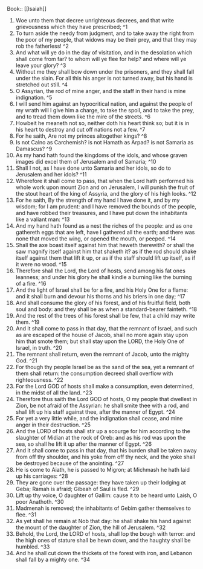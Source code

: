  Book:: [[Isaiah]]
 1. Woe unto them that decree unrighteous decrees, and that write grievousness which they have prescribed; ^1
 2. To turn aside the needy from judgment, and to take away the right from the poor of my people, that widows may be their prey, and that they may rob the fatherless! ^2
 3. And what will ye do in the day of visitation, and in the desolation which shall come from far? to whom will ye flee for help? and where will ye leave your glory? ^3
 4. Without me they shall bow down under the prisoners, and they shall fall under the slain. For all this his anger is not turned away, but his hand is stretched out still. ^4
 5. O Assyrian, the rod of mine anger, and the staff in their hand is mine indignation. ^5
 6. I will send him against an hypocritical nation, and against the people of my wrath will I give him a charge, to take the spoil, and to take the prey, and to tread them down like the mire of the streets. ^6
 7. Howbeit he meaneth not so, neither doth his heart think so; but it is in his heart to destroy and cut off nations not a few. ^7
 8. For he saith, Are not my princes altogether kings? ^8
 9. Is not Calno as Carchemish? is not Hamath as Arpad? is not Samaria as Damascus? ^9
 10. As my hand hath found the kingdoms of the idols, and whose graven images did excel them of Jerusalem and of Samaria; ^10
 11. Shall I not, as I have done unto Samaria and her idols, so do to Jerusalem and her idols? ^11
 12. Wherefore it shall come to pass, that when the Lord hath performed his whole work upon mount Zion and on Jerusalem, I will punish the fruit of the stout heart of the king of Assyria, and the glory of his high looks. ^12
 13. For he saith, By the strength of my hand I have done it, and by my wisdom; for I am prudent: and I have removed the bounds of the people, and have robbed their treasures, and I have put down the inhabitants like a valiant man: ^13
 14. And my hand hath found as a nest the riches of the people: and as one gathereth eggs that are left, have I gathered all the earth; and there was none that moved the wing, or opened the mouth, or peeped. ^14
 15. Shall the axe boast itself against him that heweth therewith? or shall the saw magnify itself against him that shaketh it? as if the rod should shake itself against them that lift it up, or as if the staff should lift up itself, as if it were no wood. ^15
 16. Therefore shall the Lord, the Lord of hosts, send among his fat ones leanness; and under his glory he shall kindle a burning like the burning of a fire. ^16
 17. And the light of Israel shall be for a fire, and his Holy One for a flame: and it shall burn and devour his thorns and his briers in one day; ^17
 18. And shall consume the glory of his forest, and of his fruitful field, both soul and body: and they shall be as when a standard-bearer fainteth. ^18
 19. And the rest of the trees of his forest shall be few, that a child may write them. ^19
 20. And it shall come to pass in that day, that the remnant of Israel, and such as are escaped of the house of Jacob, shall no more again stay upon him that smote them; but shall stay upon the LORD, the Holy One of Israel, in truth. ^20
 21. The remnant shall return, even the remnant of Jacob, unto the mighty God. ^21
 22. For though thy people Israel be as the sand of the sea, yet a remnant of them shall return: the consumption decreed shall overflow with righteousness. ^22
 23. For the Lord GOD of hosts shall make a consumption, even determined, in the midst of all the land. ^23
 24. Therefore thus saith the Lord GOD of hosts, O my people that dwellest in Zion, be not afraid of the Assyrian: he shall smite thee with a rod, and shall lift up his staff against thee, after the manner of Egypt. ^24
 25. For yet a very little while, and the indignation shall cease, and mine anger in their destruction. ^25
 26. And the LORD of hosts shall stir up a scourge for him according to the slaughter of Midian at the rock of Oreb: and as his rod was upon the sea, so shall he lift it up after the manner of Egypt. ^26
 27. And it shall come to pass in that day, that his burden shall be taken away from off thy shoulder, and his yoke from off thy neck, and the yoke shall be destroyed because of the anointing. ^27
 28. He is come to Aiath, he is passed to Migron; at Michmash he hath laid up his carriages: ^28
 29. They are gone over the passage: they have taken up their lodging at Geba; Ramah is afraid; Gibeah of Saul is fled. ^29
 30. Lift up thy voice, O daughter of Gallim: cause it to be heard unto Laish, O poor Anathoth. ^30
 31. Madmenah is removed; the inhabitants of Gebim gather themselves to flee. ^31
 32. As yet shall he remain at Nob that day: he shall shake his hand against the mount of the daughter of Zion, the hill of Jerusalem. ^32
 33. Behold, the Lord, the LORD of hosts, shall lop the bough with terror: and the high ones of stature shall be hewn down, and the haughty shall be humbled. ^33
 34. And he shall cut down the thickets of the forest with iron, and Lebanon shall fall by a mighty one. ^34
